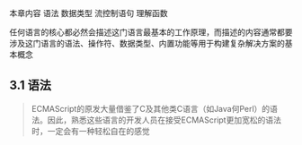 本章内容
  语法
  数据类型
  流控制语句
  理解函数

任何语言的核心都必然会描述这门语言最基本的工作原理，而描述的内容通常都要涉及这门语言的语法、操作符、数据类型、内置功能等用于构建复杂解决方案的基本概念

## 3.1 语法

> ECMAScript的原发大量借鉴了C及其他类C语言（如Java何Perl）的语法。因此，熟悉这些语言的开发人员在接受ECMAScript更加宽松的语法时，一定会有一种轻松自在的感觉